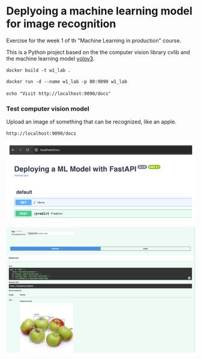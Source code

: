 # Deplyoing a machine learning model for image recognition

Exercise for the week 1 of th "Machine Learning in production" course.

This is a Python project based on the the computer vision library cvlib and the machine learning model [yolov3](https://pjreddie.com/darknet/yolo/).

```shell
docker build -t w1_lab .
```

```shell
docker run -d --name w1_lab -p 80:9090 w1_lab

echo "Visit http://localhost:9090/docs"
```

### Test computer vision model

Upload an image of something that can be recognized, like an apple.

```shell
http://localhost:9090/docs
```

![img.png](images/img.png)

![img_1.png](images/img_1.png)